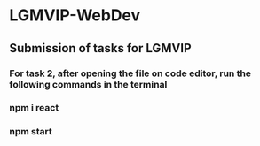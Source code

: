 # LGMVIP-WebDev
## Submission of tasks for LGMVIP
### For task 2, after opening the file on code editor, run the following commands in the terminal
### npm i react
### npm start
